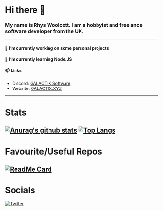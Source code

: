 # Hi there 👋
### My name is Rhys Woolcott. I am a hobbyist and freelance software developer from the UK.
---
#### 🔭 I’m currently working on some personal projects
#### 🌱 I’m currently learning Node.JS
#### 📫 Links
- Discord: [GALACTIX Software](https://discord.gg/vabD3Fg)
- Website: [GALACTIX.XYZ](https://galactix.xyz)
---
# Stats
[![Anurag's github stats](https://github-readme-stats.vercel.app/api?username=Rhys-Woolcott&show_icons=true&theme=radical)](https://github.com/Rhys-Woolcott/)
[![Top Langs](https://github-readme-stats.vercel.app/api/top-langs/?username=Rhys-Woolcott&show_icons=true&theme=radical)](https://github.com/Rhys-Woolcott/)
---
# Favourite/Useful Repos
[![ReadMe Card](https://github-readme-stats.vercel.app/api/pin/?username=galactix-xyz&repo=Programming-Fixes&show_icons=true&theme=radical)](https://github.com/Rhys-Woolcott/)
---
# Socials
<!-- Actual text -->
[![Twitter][1.2]][1]
<!-- Icons -->
[1.2]: http://i.imgur.com/wWzX9uB.png (Twitter)
<!-- Links to your social media accounts -->
[1]: https://twitter.com/Exite_GalacTix
